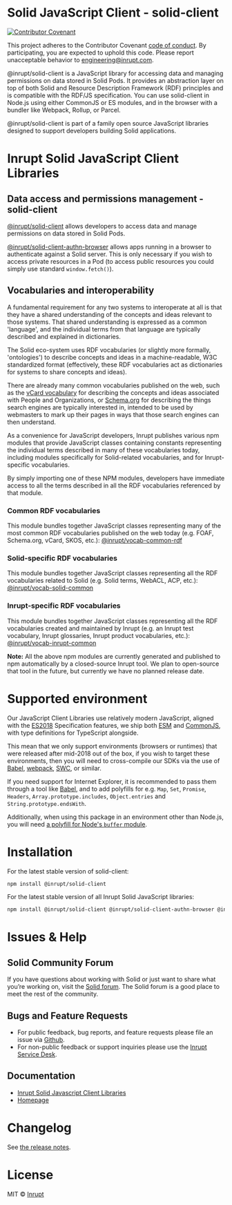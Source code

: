 # Solid JavaScript Client - solid-client

[![Contributor
Covenant](https://img.shields.io/badge/Contributor%20Covenant-2.1-4baaaa.svg)](CODE-OF-CONDUCT.md)

This project adheres to the Contributor Covenant [code of
conduct](CODE-OF-CONDUCT.md). By participating, you are expected to uphold this
code. Please report unacceptable behavior to
[engineering@inrupt.com](mailto:engineering@inrupt.com).

@inrupt/solid-client is a JavaScript library for accessing data and managing
permissions on data stored in Solid Pods. It provides an abstraction layer on
top of both Solid and Resource Description Framework (RDF) principles and is
compatible with the RDF/JS specification. You can use solid-client in Node.js
using either CommonJS or ES modules, and in the browser with a bundler like
Webpack, Rollup, or Parcel.

@inrupt/solid-client is part of a family open source JavaScript libraries
designed to support developers building Solid applications.

# Inrupt Solid JavaScript Client Libraries

## Data access and permissions management - solid-client

[@inrupt/solid-client](https://docs.inrupt.com/developer-tools/javascript/client-libraries/)
allows developers to access data and manage permissions on data stored in Solid
Pods.

[@inrupt/solid-client-authn-browser](https://www.npmjs.com/package/@inrupt/solid-client-authn-browser)
allows apps running in a browser to authenticate against a Solid server. This is
only necessary if you wish to access private resources in a Pod (to access
public resources you could simply use standard `window.fetch()`).

## Vocabularies and interoperability

A fundamental requirement for any two systems to interoperate at all is that
they have a shared understanding of the concepts and ideas relevant to those
systems. That shared understanding is expressed as a common 'language', and the
individual terms from that language are typically described and explained in
dictionaries.

The Solid eco-system uses RDF vocabularies (or slightly more formally,
'ontologies') to describe concepts and ideas in a machine-readable, W3C
standardized format (effectively, these RDF vocabularies act as dictionaries for
systems to share concepts and ideas).

There are already many common vocabularies published on the web, such as the
[vCard vocabulary](https://www.w3.org/TR/vcard-rdf/) for describing the concepts
and ideas associated with People and Organizations, or
[Schema.org](https://schema.org/) for describing the things search engines are
typically interested in, intended to be used by webmasters to mark up their
pages in ways that those search engines can then understand.

As a convenience for JavaScript developers, Inrupt publishes various npm modules
that provide JavaScript classes containing constants representing the individual
terms described in many of these vocabularies today, including modules
specifically for Solid-related vocabularies, and for Inrupt-specific
vocabularies.

By simply importing one of these NPM modules, developers have immediate access
to all the terms described in all the RDF vocabularies referenced by that
module.

### Common RDF vocabularies

This module bundles together JavaScript classes representing many of the most
common RDF vocabularies published on the web today (e.g. FOAF, Schema.org,
vCard, SKOS, etc.):
[@inrupt/vocab-common-rdf](https://www.npmjs.com/package/@inrupt/vocab-common-rdf)

### Solid-specific RDF vocabularies

This module bundles together JavaScript classes representing all the RDF
vocabularies related to Solid (e.g. Solid terms, WebACL, ACP, etc.):
[@inrupt/vocab-solid-common](https://www.npmjs.com/package/@inrupt/vocab-solid-common)

### Inrupt-specific RDF vocabularies

This module bundles together JavaScript classes representing all the RDF
vocabularies created and maintained by Inrupt (e.g. an Inrupt test vocabulary,
Inrupt glossaries, Inrupt product vocabularies, etc.):
[@inrupt/vocab-inrupt-common](https://www.npmjs.com/package/@inrupt/vocab-inrupt-common)

**Note:** All the above npm modules are currently generated and published to npm
automatically by a closed-source Inrupt tool. We plan to open-source that tool
in the future, but currently we have no planned release date.

# Supported environment

Our JavaScript Client Libraries use relatively modern JavaScript, aligned with
the [ES2018](https://262.ecma-international.org/9.0/) Specification features, we
ship both [ESM](https://nodejs.org/docs/latest-v16.x/api/esm.html) and
[CommonJS](https://nodejs.org/docs/latest-v16.x/api/modules.html), with type
definitions for TypeScript alongside.

This mean that we only support environments (browsers or runtimes) that were
released after mid-2018 out of the box, if you wish to target these
environments, then you will need to cross-compile our SDKs via the use of
[Babel](https://babeljs.io), [webpack](https://webpack.js.org/),
[SWC](https://swc.rs/), or similar.

If you need support for Internet Explorer, it is recommended to pass them
through a tool like [Babel](https://babeljs.io), and to add polyfills for e.g.
`Map`, `Set`, `Promise`, `Headers`, `Array.prototype.includes`, `Object.entries`
and `String.prototype.endsWith`.

Additionally, when using this package in an environment other than Node.js, you
will need [a polyfill for Node's `buffer`
module](https://www.npmjs.com/package/buffer).

# Installation

For the latest stable version of solid-client:

```bash
npm install @inrupt/solid-client
```

For the latest stable version of all Inrupt Solid JavaScript libraries:

```bash
npm install @inrupt/solid-client @inrupt/solid-client-authn-browser @inrupt/vocab-common-rdf
```

# Issues & Help

## Solid Community Forum

If you have questions about working with Solid or just want to share what you’re
working on, visit the [Solid forum](https://forum.solidproject.org/). The Solid
forum is a good place to meet the rest of the community.

## Bugs and Feature Requests

- For public feedback, bug reports, and feature requests please file an issue
  via [Github](https://github.com/inrupt/solid-client-js/issues/).
- For non-public feedback or support inquiries please use the [Inrupt Service
  Desk](https://inrupt.atlassian.net/servicedesk).

## Documentation

- [Inrupt Solid Javascript Client
  Libraries](https://docs.inrupt.com/developer-tools/javascript/client-libraries/)
- [Homepage](https://docs.inrupt.com/)

# Changelog

See [the release
notes](https://github.com/inrupt/solid-client-js/blob/main/CHANGELOG.md).

# License

MIT © [Inrupt](https://inrupt.com)
